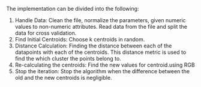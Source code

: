 The implementation can be divided into the following:

1. Handle Data: Clean the file, normalize the parameters, given numeric values to non-numeric attributes. Read data from the file and split the data for cross validation.
2. Find Initial Centroids: Choose k centroids in random.
3. Distance Calculation: Finding the distance between each of the datapoints with each of the centroids. This distance metric is used to find the which cluster the points belong to.
4. Re-calculating the centroids: Find the new values for centroid.using RGB
5. Stop the iteration: Stop the algorithm when the difference between the old and the new centroids is negligible.